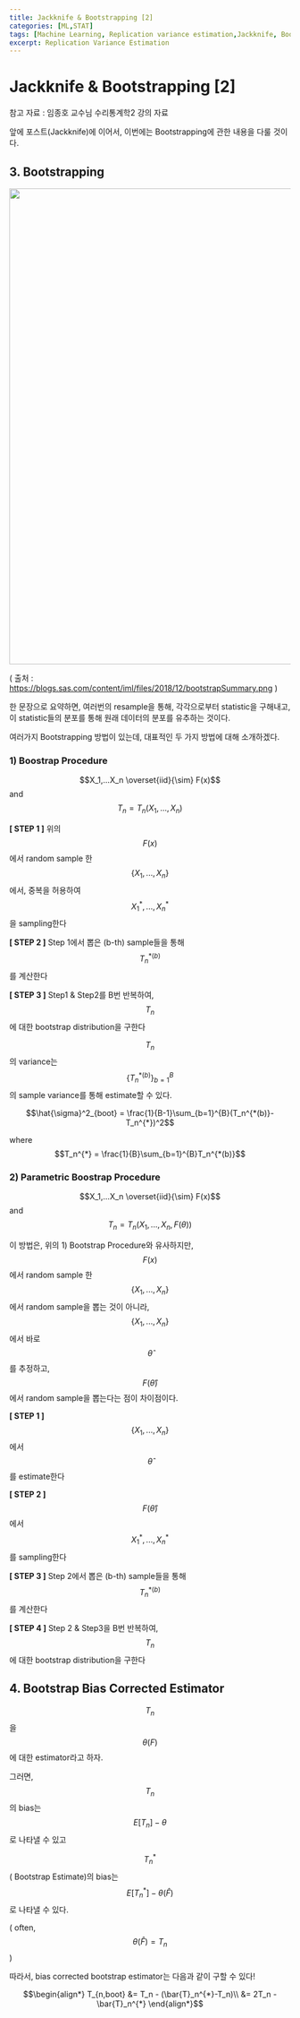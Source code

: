```yaml
---
title: Jackknife & Bootstrapping [2]
categories: [ML,STAT]
tags: [Machine Learning, Replication variance estimation,Jackknife, Bootstrapping]
excerpt: Replication Variance Estimation
---
```


<script src="https://cdn.mathjax.org/mathjax/latest/MathJax.js?config=TeX-AMS-MML_HTMLorMML" type="text/javascript"></script>

# Jackknife & Bootstrapping [2]

참고 자료 : 임종호 교수님 수리통계학2 강의 자료

앞에 포스트(Jackknife)에 이어서, 이번에는 Bootstrapping에 관한 내용을 다룰 것이다.



## 3. Bootstrapping

<img src="https://blogs.sas.com/content/iml/files/2018/12/bootstrapSummary.png" width="850" /> <br>

( 출처 :  https://blogs.sas.com/content/iml/files/2018/12/bootstrapSummary.png )

한 문장으로 요약하면, 여러번의 resample을 통해, 각각으로부터 statistic을 구해내고, 이 statistic들의 분포를 통해 원래 데이터의 분포를 유추하는 것이다.



여러가지 Bootstrapping 방법이 있는데, 대표적인 두 가지 방법에 대해 소개하겠다.



### 1) Boostrap Procedure

$$X_1,...X_n \overset{iid}{\sim} F(x)$$ and $$T_n =T_n(X_1,...,X_n)$$

**[ STEP 1 ]** 위의 $$F(x)$$에서 random sample 한 $$\{X_1,...,X_n\}$$ 에서, 
중복을 허용하여 $$X_1^{*},...,X_n^{*}$$을 sampling한다

**[ STEP 2 ]** Step 1에서 뽑은 (b-th) sample들을 통해 $$T_{n}^{*(b)}$$를 계산한다

**[ STEP 3 ]** Step1 & Step2를 B번 반복하여, $$T_n$$에 대한 bootstrap distribution을 구한다



$$T_n$$의 variance는 $$\{T_n^{*(b)}\}_{b=1}^{B}$$의 sample variance를 통해 estimate할 수 있다.



$$\hat{\sigma}^2_{boot} = \frac{1}{B-1}\sum_{b=1}^{B}(T_n^{*(b)}-T_n^{*})^2$$

where $$T_n^{*} = \frac{1}{B}\sum_{b=1}^{B}T_n^{*(b)}$$



### 2) Parametric Boostrap Procedure

$$X_1,...X_n \overset{iid}{\sim} F(x)$$ and $$T_n =T_n(X_1,...,X_n,F(\theta))$$

이 방법은, 위의 1) Bootstrap Procedure와 유사하지만, $$F(x)$$에서 random sample 한 $$\{X_1,...,X_n\}$$ 에서 random sample을 뽑는 것이 아니라, $$\{X_1,...,X_n\}$$에서 바로 $$\hat{\theta}$$ 를 추정하고, $$F(\hat{\theta})$$ 에서 random sample을 뽑는다는 점이 차이점이다.

**[ STEP 1 ]** $$\{X_1,...,X_n\}$$에서 $$\hat{\theta}$$를 estimate한다

**[ STEP 2 ]** $$F(\hat{\theta})$$ 에서 $$X_1^{*},...,X_n^{*}$$를 sampling한다

**[ STEP 3 ]** Step 2에서 뽑은 (b-th) sample들을 통해 $$T_{n}^{*(b)}$$를 계산한다

**[ STEP 4 ]** Step 2 & Step3을 B번 반복하여, $$T_n$$에 대한 bootstrap distribution을 구한다



## 4. Bootstrap Bias Corrected Estimator

$$T_n$$을 $$\theta(F)$$에 대한 estimator라고 하자.

그러면, $$T_n$$의 bias는 $$E[T_n] - \theta$$로 나타낼 수 있고

$$T_{n}^{*}$$ ( Bootstrap Estimate)의 bias는 $$E[T_n^{*}] - \theta(\hat{F})$$로 나타낼 수 있다.



( often, $$\theta(\hat{F}) = T_n$$ )

따라서, bias corrected bootstrap estimator는 다음과 같이 구할 수 있다!

$$\begin{align*}
T_{n,boot} &= T_n - (\bar{T}_n^{*}-T_n)\\
&= 2T_n - \bar{T}_n^{*}
\end{align*}$$









